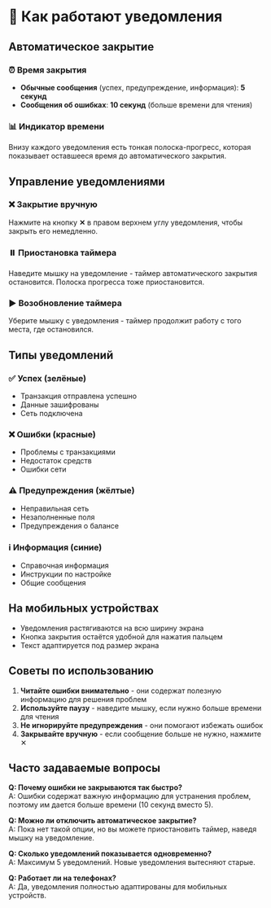 # 🔔 Как работают уведомления

## Автоматическое закрытие

### ⏰ Время закрытия
- **Обычные сообщения** (успех, предупреждение, информация): **5 секунд**
- **Сообщения об ошибках**: **10 секунд** (больше времени для чтения)

### 📊 Индикатор времени
Внизу каждого уведомления есть тонкая полоска-прогресс, которая показывает оставшееся время до автоматического закрытия.

## Управление уведомлениями

### ❌ Закрытие вручную
Нажмите на кнопку **✕** в правом верхнем углу уведомления, чтобы закрыть его немедленно.

### ⏸️ Приостановка таймера
Наведите мышку на уведомление - таймер автоматического закрытия остановится. Полоска прогресса тоже приостановится.

### ▶️ Возобновление таймера  
Уберите мышку с уведомления - таймер продолжит работу с того места, где остановился.

## Типы уведомлений

### ✅ Успех (зелёные)
- Транзакция отправлена успешно
- Данные зашифрованы
- Сеть подключена

### ❌ Ошибки (красные)  
- Проблемы с транзакциями
- Недостаток средств
- Ошибки сети

### ⚠️ Предупреждения (жёлтые)
- Неправильная сеть
- Незаполненные поля
- Предупреждения о балансе

### ℹ️ Информация (синие)
- Справочная информация
- Инструкции по настройке
- Общие сообщения

## На мобильных устройствах

- Уведомления растягиваются на всю ширину экрана
- Кнопка закрытия остаётся удобной для нажатия пальцем
- Текст адаптируется под размер экрана

## Советы по использованию

1. **Читайте ошибки внимательно** - они содержат полезную информацию для решения проблем
2. **Используйте паузу** - наведите мышку, если нужно больше времени для чтения
3. **Не игнорируйте предупреждения** - они помогают избежать ошибок
4. **Закрывайте вручную** - если сообщение больше не нужно, нажмите ✕

## Часто задаваемые вопросы

**Q: Почему ошибки не закрываются так быстро?**  
A: Ошибки содержат важную информацию для устранения проблем, поэтому им дается больше времени (10 секунд вместо 5).

**Q: Можно ли отключить автоматическое закрытие?**  
A: Пока нет такой опции, но вы можете приостановить таймер, наведя мышку на уведомление.

**Q: Сколько уведомлений показывается одновременно?**  
A: Максимум 5 уведомлений. Новые уведомления вытесняют старые.

**Q: Работает ли на телефонах?**  
A: Да, уведомления полностью адаптированы для мобильных устройств. 